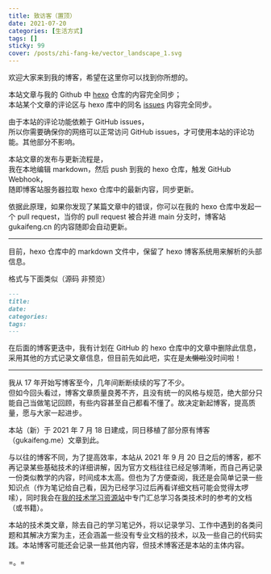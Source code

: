 ```yaml
---
title: 致访客（置顶）
date: 2021-07-20
categories: [生活方式]
tags: []
sticky: 99
cover: /posts/zhi-fang-ke/vector_landscape_1.svg
---
```




欢迎大家来到我的博客，希望在这里你可以找到你所想的。

本站文章与我的 Github 中 [hexo](https://github.com/gukaifeng/hexo) 仓库的内容完全同步；  
本站某个文章的评论区与 hexo 库中的同名 [issues](https://github.com/gukaifeng/hexo/issues) 内容完全同步。

由于本站的评论功能依赖于 GitHub issues，  
所以你需要确保你的网络可以正常访问 GitHub issues，才可使用本站的评论功能。其他部分不影响。

本站文章的发布与更新流程是，  
我在本地编辑 markdown，然后 push 到我的 hexo 仓库，触发 GitHub Webhook，  
随即博客站服务器拉取 hexo 仓库中的最新内容，同步更新。

依据此原理，如果你发现了某篇文章中的错误，你可以在我的 hexo 仓库中发起一个 pull request，当你的 pull request 被合并进 main 分支时，博客站 gukaifeng.cn 的内容随即会自动更新。

<!--more-->

---

目前，hexo 仓库中的 markdown 文件中，保留了 hexo 博客系统用来解析的头部信息。

格式与下面类似（源码 非预览）

```markdown
---
title: 
date: 
categories: 
tags: 
---
```

在后面的博客更迭中，我有计划在 GitHub 的 hexo 仓库中的文章中删除此信息，采用其他的方式记录文章信息，但目前先如此吧，实在是~~太懒啦~~没时间啦！

---

我从 17 年开始写博客至今，几年间断断续续的写了不少。  
但如今回头看过，博客文章质量良莠不齐，且没有统一的风格与规范，绝大部分只能自己当做笔记回顾，有些内容甚至自己都看不懂了。故决定新起博客，提高质量，愿与大家一起进步。

本站（新）于 2021 年 7 月 18 日建成，同日移植了部分原有博客（gukaifeng.me）文章到此。

与以往的博客不同，为了提高效率，本站从 2021 年 9 月 20 日之后的博客，都不再记录某些基础技术的详细讲解，因为官方文档往往已经足够清晰，而自己再记录一份类似教学的内容，时间成本太高。但也为了方便查阅，我还是会简单记录一些知识点（作为笔记给自己看，因为已经学习过后再看详细文档可能会觉得太啰嗦），同时我会在[我的技术学习资源站](https://www.gukaifeng.cn/posts/我的技术学习资源站/)中专门汇总学习各类技术时的参考的文档（或书籍）。

本站的技术类文章，除去自己的学习笔记外，将以记录学习、工作中遇到的各类问题和其解决方案为主，还会涵盖一些没有专业文档的技术，以及一些自己的代码实践。本站博客可能还会记录一些其他内容，但技术博客还是本站的主体内容。



=。=